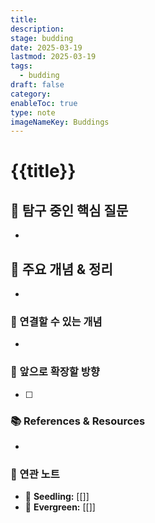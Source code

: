 ```yaml
---
title: 
description: 
stage: budding
date: 2025-03-19
lastmod: 2025-03-19
tags:
  - budding
draft: false
category: 
enableToc: true
type: note
imageNameKey: Buddings
---
```


# {{title}}

## 🤔 탐구 중인 핵심 질문

-

## 📌 주요 개념 & 정리

-

### 🧩 연결할 수 있는 개념

-

### 🚀 앞으로 확장할 방향

- [ ]

### 📚 References & Resources

-

### 📝 연관 노트

- 🌱 **Seedling:** [[]]
- 🌳 **Evergreen:** [[]]
